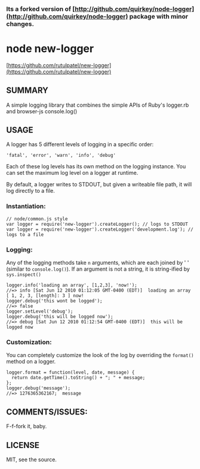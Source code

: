 ### Its a forked version of [http://github.com/quirkey/node-logger](http://github.com/quirkey/node-logger) package with minor changes.
# node new-logger

[https://github.com/rutulpatel/new-logger](https://github.com/rutulpatel/new-logger)

## SUMMARY

A simple logging library that combines the simple APIs of Ruby's logger.rb and browser-js console.log()

## USAGE

A logger has 5 different levels of logging in a specific order:

    'fatal', 'error', 'warn', 'info', 'debug'
    
Each of these log levels has its own method on the logging instance. You can set the maximum log level on a logger at runtime. 

By default, a logger writes to STDOUT, but given a writeable file path, it will log directly to a file.

### Instantiation:

    // node/common.js style 
    var logger = require('new-logger').createLogger(); // logs to STDOUT
    var logger = require('new-logger').createLogger('development.log'); // logs to a file

### Logging:

Any of the logging methods take `n` arguments, which are each joined by ' ' (similar to `console.log()`). If an argument is not a string, it is string-ified by `sys.inspect()`

    logger.info('loading an array', [1,2,3], 'now!');
    //=> info [Sat Jun 12 2010 01:12:05 GMT-0400 (EDT)]  loading an array [ 1, 2, 3, [length]: 3 ] now!
    logger.debug('this wont be logged');
    //=> false
    logger.setLevel('debug');
    logger.debug('this will be logged now');
    //=> debug [Sat Jun 12 2010 01:12:54 GMT-0400 (EDT)]  this will be logged now

### Customization:

You can completely customize the look of the log by overriding the `format()` method on a logger.

    logger.format = function(level, date, message) {
      return date.getTime().toString() + "; " + message;
    };
    logger.debug('message');
    //=> 1276365362167;  message
    
## COMMENTS/ISSUES:

F-f-fork it, baby.

## LICENSE

MIT, see the source.
